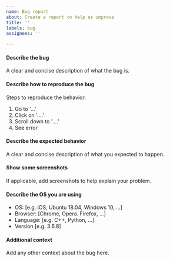 ```yaml
---
name: Bug report
about: Create a report to help us improve
title: ''
labels: bug
assignees: ''

---
```


#### Describe the bug
A clear and concise description of what the bug is.

#### Describe how to reproduce the bug
Steps to reproduce the behavior:
1. Go to '...'
2. Click on '....'
3. Scroll down to '....'
4. See error

#### Describe the expected behavior
A clear and concise description of what you expected to happen.

#### Show some screenshots
If applicable, add screenshots to help explain your problem.

#### Describe the OS you are using
 - OS: [e.g. iOS, Ubuntu 18.04, Windows 10, ...]
 - Browser: [Chrome, Opera. Firefox, ...]
 - Language: [e.g. C++, Python, ...]
 - Version [e.g. 3.6.8]

#### Additional context
Add any other context about the bug here.
